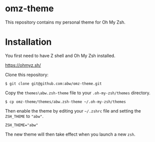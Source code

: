 # omz-theme

This repository contains my personal theme for Oh My Zsh.

# Installation

You first need to have Z shell and Oh My Zsh installed.

https://ohmyz.sh/

Clone this repository:

    $ git clone git@github.com:abw/omz-theme.git

 Copy the `themes\abw.zsh-theme` file to your `.oh-my-zsh/themes` directory.

    $ cp omz-theme/themes/abw.zsh-theme ~/.oh-my-zsh/themes

Then enable the theme by editing your `~/.zshrc` file and setting the `ZSH_THEME` to `"abw"`.

    ZSH_THEME="abw"

The new theme will then take effect when you launch a new `zsh`.